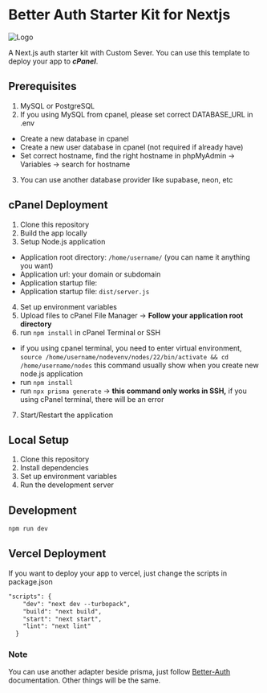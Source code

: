 # Better Auth Starter Kit for Nextjs
![Logo](/banner.png)

A Next.js auth starter kit with Custom Sever. You can use this template to deploy your app to ***cPanel***.

## Prerequisites

1. MySQL or PostgreSQL
2. If you using MySQL from cpanel, please set correct DATABASE\_URL in .env
* Create a new database in cpanel
* Create a new user database in cpanel (not required if already have)
* Set correct hostname, find the right hostname in phpMyAdmin → Variables → search for hostname
3. You can use another database provider like supabase, neon, etc

## cPanel Deployment

1. Clone this repository
2. Build the app locally
3. Setup Node.js application
* Application root directory: `/home/username/` (you can name it anything you want)
* Application url: your domain or subdomain
* Application startup file:&#x20;
* Application startup file: `dist/server.js`

4. Set up environment variables
5. Upload files to cPanel File Manager → **Follow your application root directory**
6. run `npm install` in cPanel Terminal or SSH
* if you using cpanel terminal, you need to enter virtual environment, `source /home/username/nodevenv/nodes/22/bin/activate && cd /home/username/nodes` this command usually show when you create new node.js application
* run `npm install`
* run `npx prisma generate` → **this command only works in SSH,** if you using cPanel terminal, there will be an error
7. Start/Restart the application

## Local Setup

1. Clone this repository
2. Install dependencies
3. Set up environment variables
4. Run the development server

## **Development**

```txt
npm run dev
```

## **Vercel Deployment**

If you want to deploy your app to vercel, just change the scripts in package.json

```txt
"scripts": {
    "dev": "next dev --turbopack",
    "build": "next build",
    "start": "next start",
    "lint": "next lint"
  }
```

### Note

You can use another adapter beside prisma, just follow [Better-Auth](https://better-auth.com/docs "Better-Auth") documentation. Other things will be the same.
